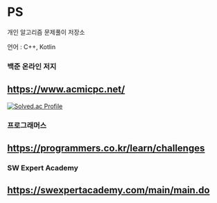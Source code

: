 # PS

개인 알고리즘 문제풀이 저장소

언어 : C++, Kotlin

### 백준 온라인 저지 

## https://www.acmicpc.net/

[![Solved.ac Profile](http://mazassumnida.wtf/api/v2/generate_badge?boj=b643100)](https://solved.ac/b643100/)

### 프로그래머스

## https://programmers.co.kr/learn/challenges

### SW Expert Academy

## https://swexpertacademy.com/main/main.do
